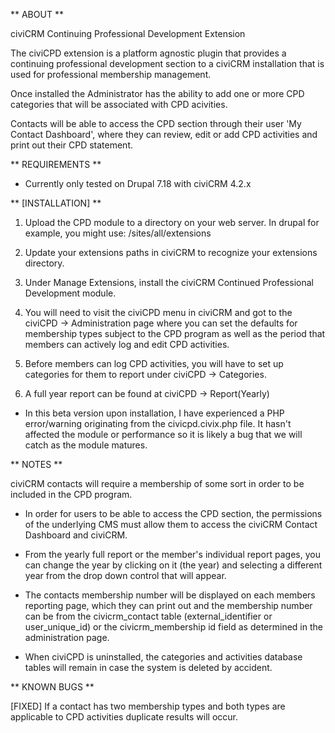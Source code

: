 ** ABOUT **

civiCRM Continuing Professional Development Extension

The civiCPD extension is a platform agnostic plugin that provides a continuing professional 
development section to a civiCRM installation that is used for professional membership management.

Once installed the Administrator has the ability to add one or more CPD categories that will 
be associated with CPD acivities.

Contacts will be able to access the CPD section through their user 'My Contact Dashboard', 
where they can review, edit or add CPD activities and print out their CPD statement. 


** REQUIREMENTS **
* Currently only tested on Drupal 7.18 with civiCRM 4.2.x

** [INSTALLATION] **

1) Upload the CPD module to a directory on your web server. In drupal for example, you might use: /sites/all/extensions

2) Update your extensions paths in civiCRM to recognize your extensions directory.

3) Under Manage Extensions, install the  civiCRM Continued Professional Development module.

4) You will need to visit the civiCPD menu in civiCRM and got to the civiCPD -> Administration page where you can
set the defaults for membership types subject to the CPD program as well as the period that members can actively
log and edit CPD activities.

5) Before members can log CPD activities, you will have to set up categories for them to report under civiCPD -> Categories.

6) A full year report can be found at civiCPD -> Report(Yearly)


* In this beta version upon installation, I have experienced a PHP error/warning originating from 
the civicpd.civix.php file. It hasn't affected the module or performance so it is likely a bug 
that we will catch as the module matures.

** NOTES **

civiCRM contacts will require a membership of some sort in order to be included in the CPD program. 

* In order for users to be able to access the CPD section, the permissions of the underlying CMS 
must allow them to access the civiCRM Contact Dashboard and civiCRM.

* From the yearly full report or the member's individual report pages, you can change the year 
by clicking on it (the year) and selecting a different year from the drop down control that will appear. 

* The contacts membership number will be displayed on each members reporting page, which they can print out 
and the membership number can be from the civicrm_contact table (external_identifier or user_unique_id) 
or the civicrm_membership id field as determined in the administration page.

* When civiCPD is uninstalled, the categories and activities database tables will remain in case the system is deleted by accident. 

** KNOWN BUGS **

[FIXED] If a contact has two membership types and both types are applicable to CPD activities duplicate results will occur.


